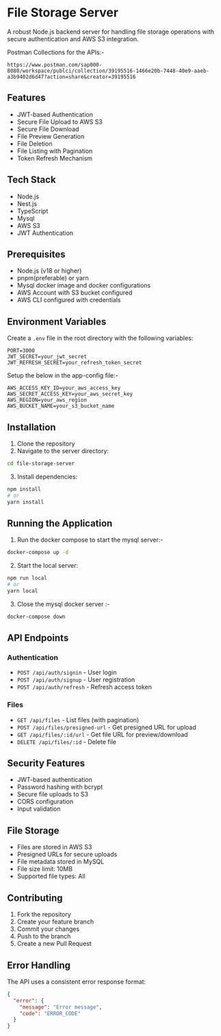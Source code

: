 # File Storage Server

A robust Node.js backend server for handling file storage operations with secure authentication and AWS S3 integration.

Postman Collections for the APIs:-

```https://www.postman.com/sap000-8080/workspace/publci/collection/39195516-1466e20b-7448-40e9-aaeb-a3b9402d6d47?action=share&creator=39195516```

## Features

-  JWT-based Authentication
-  Secure File Upload to AWS S3
-  Secure File Download
-  File Preview Generation
-  File Deletion
-  File Listing with Pagination
-  Token Refresh Mechanism

## Tech Stack

- Node.js
- Nest.js
- TypeScript
- Mysql
- AWS S3
- JWT Authentication

## Prerequisites

- Node.js (v18 or higher)
- pnpm(preferable) or yarn
- Mysql docker image and docker configurations
- AWS Account with S3 bucket configured
- AWS CLI configured with credentials

## Environment Variables

Create a `.env` file in the root directory with the following variables:

```env
PORT=3000
JWT_SECRET=your_jwt_secret
JWT_REFRESH_SECRET=your_refresh_token_secret
```

Setup the below in the app-config file:-

```
AWS_ACCESS_KEY_ID=your_aws_access_key
AWS_SECRET_ACCESS_KEY=your_aws_secret_key
AWS_REGION=your_aws_region
AWS_BUCKET_NAME=your_s3_bucket_name
```

## Installation

1. Clone the repository
2. Navigate to the server directory:
```bash
cd file-storage-server
```

3. Install dependencies:
```bash
npm install
# or
yarn install
```

## Running the Application

1. Run the docker compose to start the mysql server:-
```bash
docker-compose up -d
```


2. Start the local server:
```bash
npm run local
# or
yarn local
```

3. Close the mysql docker server :-
```bash
docker-compose down
```


## API Endpoints

### Authentication
- `POST /api/auth/signin` - User login
- `POST /api/auth/signup` - User registration
- `POST /api/auth/refresh` - Refresh access token

### Files
- `GET /api/files` - List files (with pagination)
- `POST /api/files/presigned-url` - Get presigned URL for upload
- `GET /api/files/:id/url` - Get file URL for preview/download
- `DELETE /api/files/:id` - Delete file

## Security Features

- JWT-based authentication
- Password hashing with bcrypt
- Secure file uploads to S3
- CORS configuration
- Input validation

## File Storage

- Files are stored in AWS S3
- Presigned URLs for secure uploads
- File metadata stored in MySQL
- File size limit: 10MB
- Supported file types: All

## Contributing

1. Fork the repository
2. Create your feature branch
3. Commit your changes
4. Push to the branch
5. Create a new Pull Request

## Error Handling

The API uses a consistent error response format:
```json
{
  "error": {
    "message": "Error message",
    "code": "ERROR_CODE"
  }
}
```